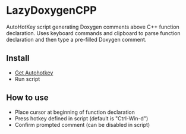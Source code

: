 # LazyDoxygenCPP
AutoHotKey script generating Doxygen comments above C++ function declaration. Uses keyboard commands and clipboard to parse function declaration and then type a pre-filled Doxygen comment.

## Install
* [Get Autohotkey](https://autohotkey.com/download/ahk.zip)
* Run script

## How to use
* Place cursor at beginning of function declaration
* Press hotkey defined in script (default is "Ctrl-Win-d")
* Confirm prompted comment (can be disabled in script)
